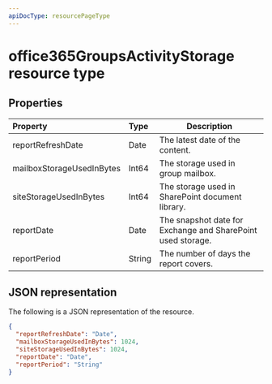 ```yaml
---
apiDocType: resourcePageType
---
```

# office365GroupsActivityStorage resource type

## Properties

| Property                  | Type   | Description                              |
| :------------------------ | :----- | ---------------------------------------- |
| reportRefreshDate         | Date   | The latest date of the content.          |
| mailboxStorageUsedInBytes | Int64  | The storage used in group mailbox.       |
| siteStorageUsedInBytes    | Int64  | The storage used in SharePoint document library. |
| reportDate                | Date   | The snapshot date for Exchange and SharePoint used storage. |
| reportPeriod              | String | The number of days the report covers.    |

## JSON representation

The following is a JSON representation of the resource.

<!-- {
  "blockType": "resource",
  "@odata.type": "microsoft.graph.office365GroupsActivityStorage"
} -->

```json
{
  "reportRefreshDate": "Date", 
  "mailboxStorageUsedInBytes": 1024, 
  "siteStorageUsedInBytes": 1024, 
  "reportDate": "Date", 
  "reportPeriod": "String"
}
```
